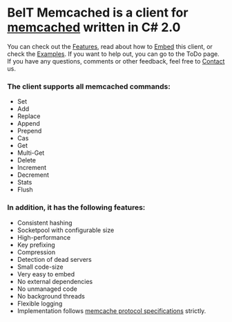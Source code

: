 # BeIT Memcached is a client for [memcached](http://code.google.com/p/memcached/wiki/Start) written in C# 2.0 #

You can check out the [Features](Features.md), read about how to [Embed](Embed.md) this client, or check the [Examples](Examples.md). If you want to help out, you can go to the ToDo page. If you have any questions, comments or other feedback, feel free to [Contact](Contact.md) us.

### The client supports all memcached commands: ###
  * Set
  * Add
  * Replace
  * Append
  * Prepend
  * Cas
  * Get
  * Multi-Get
  * Delete
  * Increment
  * Decrement
  * Stats
  * Flush

### In addition, it has the following features: ###
  * Consistent hashing
  * Socketpool with configurable size
  * High-performance
  * Key prefixing
  * Compression
  * Detection of dead servers
  * Small code-size
  * Very easy to embed
  * No external dependencies
  * No unmanaged code
  * No background threads
  * Flexible logging
  * Implementation follows [memcache protocol specifications](http://code.sixapart.com/svn/memcached/trunk/server/doc/protocol.txt) strictly.